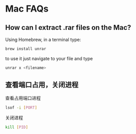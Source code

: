 # Mac FAQs

## How can I extract .rar files on the Mac?

Using Homebrew, in a terminal type:

```bash
brew install unrar
```

to use it just navigate to your file and type

```bash
unrar x <filename>
```

## 查看端口占用，关闭进程

查看占用端口进程

```bash
lsof -i [PORT]
```

关闭进程

```bash
kill [PID]
```
